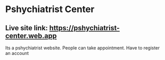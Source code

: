 # Pshychiatrist Center

## Live site link: https://pshychiatrist-center.web.app

Its a pshychiatrist website.
People can take appointment.
Have to register an account